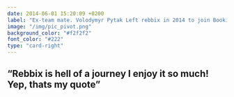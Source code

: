```yaml
---
date: 2014-06-01 15:20:09 +0200
label: "Ex-team mate. Volodymyr Pytak Left rebbix in 2014 to join Booking.com as seniour developer in Amsterdam"
image: "/img/pic_pivot.png"
background_color: "#f2f2f2"
font_color: "#222"
type: "card-right"
---
```

## “Rebbix is hell of a journey I enjoy it so much! Yep, thats my quote”
